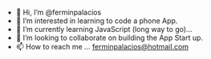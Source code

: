 - 👋 Hi, I’m @ferminpalacios
- 👀 I’m interested in learning to code a phone App.
- 🌱 I’m currently learning JavaScript (long way to go)...
- 💞️ I’m looking to collaborate on building the App Start up.
- 📫 How to reach me ... ferminpalacios@hotmail.com
